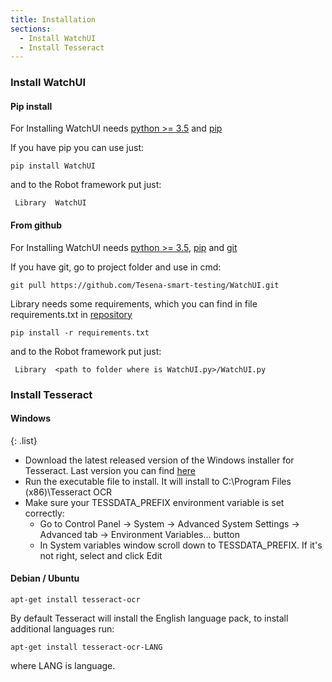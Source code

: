 ```yaml
---
title: Installation
sections:
  - Install WatchUI
  - Install Tesseract
---
```

### Install WatchUI

#### Pip install

For Installing WatchUI needs [python >= 3.5](https://www.python.org/) and [pip](https://pip.pypa.io/en/stable/installing/)

If you have pip you can use just:

```shell
pip install WatchUI
```

and to the Robot framework put just:

``` Library  WatchUI```

#### From github
For Installing WatchUI needs [python >= 3.5](https://www.python.org/), [pip](https://pip.pypa.io/en/stable/installing/) and [git](https://git-scm.com/)

If you have git, go to project folder and use in cmd:
```shell
git pull https://github.com/Tesena-smart-testing/WatchUI.git
```

Library needs some requirements, which you can find in file requirements.txt in [repository](https://github.com/Tesena-smart-testing/WatchUI)
```shell
pip install -r requirements.txt
```

and to the Robot framework put just:

``` Library  <path to folder where is WatchUI.py>/WatchUI.py```

### Install Tesseract
#### Windows
{: .list}
- Download the latest released version of the Windows installer for Tesseract. Last version you can find [here](https://digi.bib.uni-mannheim.de/tesseract/)
- Run the executable file to install. It will install to C:\Program Files (x86)\Tesseract OCR
- Make sure your TESSDATA_PREFIX environment variable is set correctly:
    - Go to Control Panel -> System -> Advanced System Settings -> Advanced tab -> Environment Variables... button
    - In System variables window scroll down to TESSDATA_PREFIX. If it's not right, select and click Edit
    

#### Debian / Ubuntu
```shell
apt-get install tesseract-ocr
```
By default Tesseract will install the English language pack, to install additional languages run:
```shell
apt-get install tesseract-ocr-LANG
```
where LANG is language.
